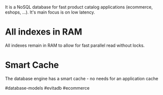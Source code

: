 It is a NoSQL database for fast product catalog applications (ecommerce, eshops, ...). It's main focus is on low latency.

# All indexes in RAM
All indexes remain in RAM to allow for fast parallel read without locks.

# Smart Cache
The database engine has a smart cache - no needs for an application cache


#database-models 
#evitadb
#ecommerce 